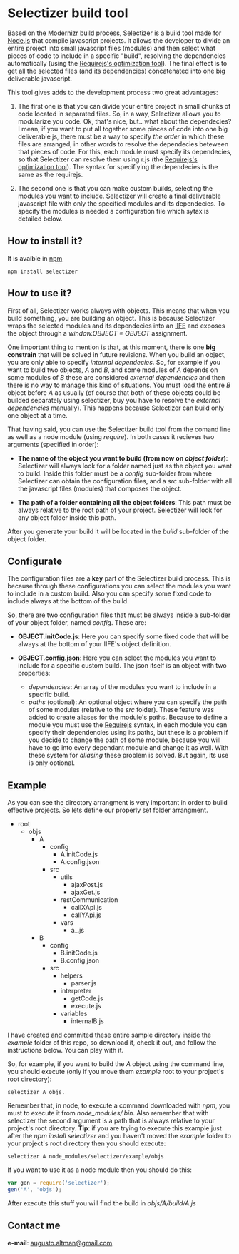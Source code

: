 Selectizer build tool
=============

Based on the [Modernizr](https://github.com/Modernizr/Modernizr) build process, Selectizer is a build tool made for [Node.js](http://nodejs.org/) that compile javascript projects. It allows the developer to divide an entire project into small javascript files (modules) and then select what pieces of code to include in a specific "build", resolving the dependencies automatically (using the [Requirejs's optimization tool](http://requirejs.org/docs/optimization.html)). The final effect is to get all the selected files (and its dependencies) concatenated into one big deliverable javascript.

This tool gives adds to the development process two great advantages:

1. The first one is that you can divide your entire project in small chunks of code located in separated files. So, in a way, Selectizer allows you to modularize you code. Ok, that's nice, but.. what about the dependecies? I mean, if you want to put all together some pieces of code into one big deliverable js, there must be a way to specify _the order_ in which these files are arranged, in other words to resolve the dependecies beteween that pieces of code. For this, each module must specify its dependecies, so that Selectizer can resolve them using r.js (the [Requirejs's optimization tool](http://requirejs.org/docs/optimization.html)). The syntax for specifiying the dependecies is the same as the requirejs.

2. The second one is that you can make custom builds, selecting the modules you want to include. Selectizer will create a final deliverable javascript file with only the specified modules and its dependecies. To specify the modules is needed a configuration file which sytax is detailed below.

How to install it?
-------------

It is avaible in [npm](https://www.npmjs.org/package/selectizer)

```$
npm install selectizer
```

How to use it?
-------------

First of all, Selectizer works always with objects. This means that when you build something, you are building an object. This is because Selectizer wraps the selected modules and its dependecies into an [IIFE](http://benalman.com/news/2010/11/immediately-invoked-function-expression/) and exposes the object through a _window.OBJECT = OBJECT_ assignment.

One important thing to mention is that, at this moment, there is one **big constrain** that will be solved in future revisions. When you build an object, you are only able to specify _internal dependecies_. So, for example if you want to build two objects, _A_ and _B_, and some modules of _A_ depends on some modules of _B_ these are considered _external dependencies_ and then there is no way to manage this kind of situations. You must load the entire _B_ object before _A_ as usually (of course that both of these objects could be builded separately using selectizer, buy you have to resolve the _external dependencies_ manually). This happens because Selectizer can build only one object at a time.

That having said, you can use the Selectizer build tool from the comand line as well as a node module (using _require_). In both cases it recieves two arguments (specified in order):

*   **The name of the object you want to build (from now on _object folder_)**: Selectizer will always look for a folder named just as the object you want to build. Inside this folder must be a _config_ sub-folder from where Selectizer can obtain the configuration files, and a _src_ sub-folder with all the javascript files (modules) that composes the object.

*   **Tha path of a folder containing all the object folders**: This path must be always relative to the root path of your project. Selectizer will look for any object folder inside this path.

After you generate your build it will be located in the _build_ sub-folder of the object folder.

Configurate
-------------

The configuration files are a **key** part of the Selectizer build process. This is because through these configurations you can select the modules you want to include in a custom build. Also you can specify some fixed code to include always at the bottom of the build.

So, there are two configuration files that must be always inside a sub-folder of your object folder, named _config_. These are:

*   **OBJECT.initCode.js**: Here you can specify some fixed code that will be always at the bottom of your IIFE's object definition.

*   **OBJECT.config.json**: Here you can select the modules you want to include for a specific custom build. The json itself is an object with two properties:
    *   _dependencies_: An array of the modules you want to include in a specific build.
    *   _paths_ (optional): An optional object where you can specify the path of some modules (relative to the _src_ folder). These feature was added to create aliases for the module's paths. Because to define a module you must use the [Requirejs](http://requirejs.org/docs/api.html#define) syntax, in each module you can specify their dependencies using its paths, but these is a problem if you decide to change the path of some module, because you will have to go into every dependant module and change it as well. With these system for _aliasing_ these problem is solved. But again, its use is only optional.

Example
-------------

As you can see the directory arrangment is very important in order to build effective projects. So lets define our properly set folder arrangment.

-   root
    -   objs
        -   A
            -   config
                -   A.initCode.js
                -   A.config.json
            -   src
                -   utils
                    -   ajaxPost.js
                    -   ajaxGet.js
                -   restCommunication
                    -   callXApi.js
                    -   callYApi.js
                -   vars
                    -   a_.js
        -   B
            -   config
                -   B.initCode.js
                -   B.config.json
            -   src
                -   helpers
                    -   parser.js
                -   interpreter
                    -   getCode.js
                    -   execute.js
                -   variables
                    -   internalB.js

I have created and commited these entire sample directory inside the _example_ folder of this repo, so download it, check it out, and follow the instructions below. You can play with it.

So, for example, if you want to build the _A_ object using the command line, you should execute (only if you move them _example_ root to your project's root directory):

```shell
selectizer A objs. 
```

Remember that, in node, to execute a command downloaded with _npm_, you must to execute it from _node\_modules/.bin_. Also remember that with selectizer the second argument is a path that is always relative to your project's root directory. **Tip**: if you are trying to execute this example just after the _npm install selectizer_ and you haven't moved the _example_ folder to your project's root directory then you should execute:

```shell
selectizer A node_modules/selectizer/example/objs
```

If you want to use it as a node module then you should do this:

```JavaScript
var gen = require('selectizer');
gen('A', 'objs');
```

After execute this stuff you will find the build in _objs/A/build/A.js_

Contact me
-------------

**e-mail**: augusto.altman@gmail.com
